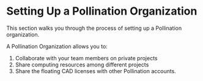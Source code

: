 # Setting Up a Pollination Organization

This section walks you through the process of setting up a Pollination organization.

A Pollination Organization allows you to:

1. Collaborate with your team members on private projects
2. Share computing resources among different projects
3. Share the floating CAD licenses with other Pollination accounts.
